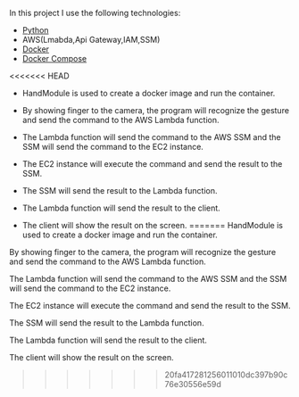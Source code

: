 In this project I use the following technologies:
- [Python](https://www.python.org/)
- AWS(Lmabda,Api Gateway,IAM,SSM)
- [Docker](https://www.docker.com/)
- [Docker Compose](https://docs.docker.com/compose/)

<<<<<<< HEAD
- HandModule is used to create a docker image and run the container.

- By showing finger to the camera, the program will recognize the gesture and send the command to the AWS Lambda function.
- The Lambda function will send the command to the AWS SSM and the SSM will send the command to the EC2 instance.
- The EC2 instance will execute the command and send the result to the SSM.
- The SSM will send the result to the Lambda function.
- The Lambda function will send the result to the client.
- The client will show the result on the screen.
=======
HandModule is used to create a docker image and run the container.

 By showing finger to the camera, the program will recognize the gesture and send the command to the AWS Lambda function.
 
The Lambda function will send the command to the AWS SSM and the SSM will send the command to the EC2 instance.

The EC2 instance will execute the command and send the result to the SSM.

The SSM will send the result to the Lambda function.

The Lambda function will send the result to the client.

The client will show the result on the screen.
>>>>>>> 20fa417281256011010dc397b90c76e30556e59d
